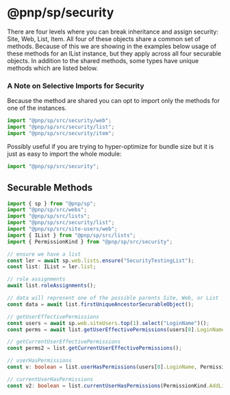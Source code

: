 # @pnp/sp/security

There are four levels where you can break inheritance and assign security: Site, Web, List, Item. All four of these objects share a common set of methods. Because of this we are showing in the examples below usage of these methods for an IList instance, but they apply across all four securable objects. In addition to the shared methods, some types have unique methods which are listed below.

### A Note on Selective Imports for Security

Because the method are shared you can opt to import only the methods for one of the instances. 

```TypeScript
import "@pnp/sp/src/security/web";
import "@pnp/sp/src/security/list";
import "@pnp/sp/src/security/item";
```

Possibly useful if you are trying to hyper-optimize for bundle size but it is just as easy to import the whole module:

```TypeScript
import "@pnp/sp/src/security";
```

## Securable Methods

```TypeScript
import { sp } from "@pnp/sp";
import "@pnp/sp/src/webs";
import "@pnp/sp/src/lists";
import "@pnp/sp/src/security/list";
import "@pnp/sp/src/site-users/web";
import { IList } from "@pnp/sp/src/lists";
import { PermissionKind } from "@pnp/sp/src/security";

// ensure we have a list
const ler = await sp.web.lists.ensure("SecurityTestingList");
const list: IList = ler.list;

// role assignments
await list.roleAssignments();

// data will represent one of the possible parents Site, Web, or List
const data = await list.firstUniqueAncestorSecurableObject();

// getUserEffectivePermissions
const users = await sp.web.siteUsers.top(1).select("LoginName")();
const perms = await list.getUserEffectivePermissions(users[0].LoginName);

// getCurrentUserEffectivePermissions
const perms2 = list.getCurrentUserEffectivePermissions();

// userHasPermissions
const v: boolean = list.userHasPermissions(users[0].LoginName, PermissionKind.AddListItems)

// currentUserHasPermissions
const v2: boolean = list.currentUserHasPermissions(PermissionKind.AddListItems)
```


